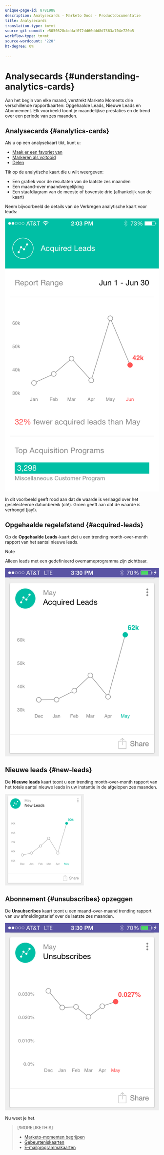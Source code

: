 ```yaml
---
unique-page-id: 8781988
description: Analysecards - Marketo Docs - Productdocumentatie
title: Analysecards
translation-type: tm+mt
source-git-commit: e5050328cbddaf072dd60ddd8d7363a704e720b5
workflow-type: tm+mt
source-wordcount: '220'
ht-degree: 0%

---
```



# Analysecards {#understanding-analytics-cards}

Aan het begin van elke maand, verstrekt Marketo Moments drie verschillende rapportkaarten: Opgehaalde Leads, Nieuwe Leads en Abonnement. Elk voorbeeld toont je maandelijkse prestaties en de trend over een periode van zes maanden.

## Analysecards {#analytics-cards}

Als u op een analysekaart tikt, kunt u:

* [Maak er een favoriet van](/help/marketo/product-docs/core-marketo-concepts/mobile-apps/marketo-moments/working-with-moments/creating-a-favorite.md)
* [Markeren als voltooid](/help/marketo/product-docs/core-marketo-concepts/mobile-apps/marketo-moments/working-with-moments/marking-it-done.md)
* [Delen](/help/marketo/product-docs/core-marketo-concepts/mobile-apps/marketo-moments/working-with-moments/sharing-a-moment.md)

Tik op de analytische kaart die u wilt weergeven:

* Een grafiek voor de resultaten van de laatste zes maanden
* Een maand-over maandvergelijking
* Een staafdiagram van de meeste of bovenste drie (afhankelijk van de kaart)

Neem bijvoorbeeld de details van de Verkregen analytische kaart voor leads:

![](assets/image2015-7-6-14-3a5-3a25.png)

In dit voorbeeld geeft rood aan dat de waarde is verlaagd over het geselecteerde datumbereik (oh!). Groen geeft aan dat de waarde is verhoogd (jay!).

## Opgehaalde regelafstand {#acquired-leads}

Op de **Opgehaalde Leads**-kaart ziet u een trending month-over-month rapport van het aantal nieuwe leads.

>[!NOTE]
>
>Alleen leads met een gedefinieerd overnameprogramma zijn zichtbaar.

![](assets/image2015-6-30-14-3a31-3a40.png)

## Nieuwe leads {#new-leads}

De **Nieuwe leads** kaart toont u een trending month-over-month rapport van het totale aantal nieuwe leads in uw instantie in de afgelopen zes maanden.

![](assets/image2015-6-30-14-3a33-3a23.png)

## Abonnement {#unsubscribes} opzeggen

De **Unsubscribes** kaart toont u een maand-over-maand trending rapport van uw afmeldingstarief over de laatste zes maanden.

![](assets/image2015-6-30-14-3a29-3a3.png)

Nu weet je het.

>[!MORELIKETHIS]
>
>* [Marketo-momenten begrijpen](/help/marketo/product-docs/core-marketo-concepts/mobile-apps/marketo-moments/understanding-moments/understanding-marketo-moments.md)
>* [Gebeurteniskaarten](/help/marketo/product-docs/core-marketo-concepts/mobile-apps/marketo-moments/understanding-moments/understanding-event-cards.md)
>* [E-mailprogrammakaarten](/help/marketo/product-docs/core-marketo-concepts/mobile-apps/marketo-moments/understanding-moments/understanding-email-program-cards.md)

